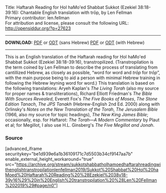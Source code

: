 <html>
<head></head>
<body>
Title: Haftarah Reading for Ḥol haMo'ed Shabbat Sukkot (Ezekiel 38:18-39:16): Chantable English translation with trōp, by Len Fellman<br />
Primary contributor: len.fellman<br />
For attribution and license, please consult the following URL: <a href="http://opensiddur.org/?p=27623">http://opensiddur.org/?p=27623</a>
<p />
<hr />

<strong>DOWNLOAD:</strong> 
<a href="https://archive.org/download/sukkotshabbatholhamoedhaftarahreadingwithenglishtranstropilationlenfellman2019/Sukkot%20Shabbat%20Hol%20haMoed%20Haftarah%20Reading%20%28Ezekiel%2038v18-39v16%29%20in%20English%20transtropilation%20%28Len%20Fellman%202019%29%20-%20english%20only.pdf">PDF</a> or <a href="https://archive.org/download/sukkotshabbatholhamoedhaftarahreadingwithenglishtranstropilationlenfellman2019/Sukkot%20Shabbat%20Hol%20haMoed%20Haftarah%20Reading%20%28Ezekiel%2038v18-39v16%29%20in%20English%20transtropilation%20%28Len%20Fellman%202019%29%20-%20english%20only.odt">ODT</a> (sans Hebrew)
<a href="https://archive.org/download/sukkotshabbatholhamoedhaftarahreadingwithenglishtranstropilationlenfellman2019/Sukkot%20Shabbat%20Hol%20haMoed%20Haftarah%20Reading%20%28Ezekiel%2038v18-39v16%29%20in%20English%20transtropilation%20%28Len%20Fellman%202019%29.pdf">PDF</a> or <a href="https://archive.org/download/sukkotshabbatholhamoedhaftarahreadingwithenglishtranstropilationlenfellman2019/Sukkot%20Shabbat%20Hol%20haMoed%20Haftarah%20Reading%20%28Ezekiel%2038v18-39v16%29%20in%20English%20transtropilation%20%28Len%20Fellman%202019%29.odt">ODT</a> (with Hebrew)

<hr />

This is an English translation of the Haftarah reading for Ḥol haMo'ed Shabbat Sukkot (Ezekiel 38:18-39:16), transtropilized. (Transtropilation is the term coined by Len Fellman to describe the process of translating from cantillized Hebrew, as closely as possible, “word for word and <em>trōp</em> for <em>trōp</em>”, with the main purpose being to aid a person with minimal Hebrew training in following the Hebrew leyning word for word.) This translation is based on the following translations: Aryeh Kaplan's <em>The Living Torah</em> (also my source for proper names &amp; transliterations), Richard Elliott Friedman's <em>The Bible With Sources Revealed</em>, Everett Fox's <em>The Five Books of Moses</em>, <em>The Stone Edition Tanach</em>, <em>The JPS Tanakh</em> (Hebrew-English 2nd Ed. 2000) along with Orlinsky's <em>Notes on the New Translation of the Torah</em>, <em>The Jerusalem Bible</em> (1966, also my source for topic headings), <em>The New King James Bible</em>; occasionally, esp. for Haftarot: <em>The Torah—A Modern Commentary</em> by Plaut et al; for Megillot, I also use H.L. Ginsberg's <em>The Five Megillot and Jonah</em>.

<h3>Source</h3>

[advanced_iframe securitykey="be1d939e6a1b36109171c7d5503b34cf9147aa7b" enable_external_height_workaround="true" src="https://archive.org/stream/sukkotshabbatholhamoedhaftarahreadingwithenglishtranstropilationlenfellman2019/Sukkot%20Shabbat%20Hol%20haMoed%20Haftarah%20Reading%20%28Ezekiel%2038v18-39v16%29%20in%20English%20transtropilation%20%28Len%20Fellman%202019%29#page/n0"]
</body>
</html>